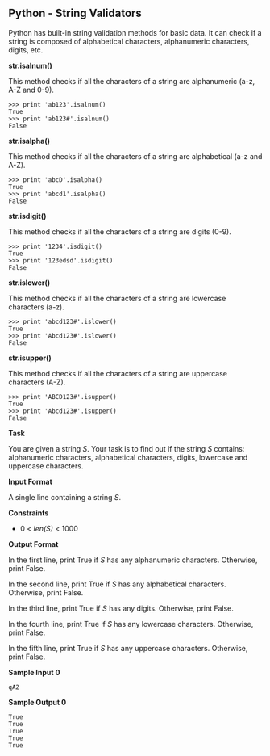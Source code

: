 ## Python - String Validators

Python has built-in string validation methods for basic data. It can check if a string is composed of alphabetical characters, alphanumeric characters, digits, etc.

**str.isalnum()**

This method checks if all the characters of a string are alphanumeric (a-z, A-Z and 0-9).

```
>>> print 'ab123'.isalnum()
True
>>> print 'ab123#'.isalnum()
False
```

**str.isalpha()**

This method checks if all the characters of a string are alphabetical (a-z and A-Z).

```
>>> print 'abcD'.isalpha()
True
>>> print 'abcd1'.isalpha()
False
```

**str.isdigit()**

This method checks if all the characters of a string are digits (0-9).

```
>>> print '1234'.isdigit()
True
>>> print '123edsd'.isdigit()
False
```

**str.islower()**

This method checks if all the characters of a string are lowercase characters (a-z).

```
>>> print 'abcd123#'.islower()
True
>>> print 'Abcd123#'.islower()
False
```

**str.isupper()**

This method checks if all the characters of a string are uppercase characters (A-Z).

```
>>> print 'ABCD123#'.isupper()
True
>>> print 'Abcd123#'.isupper()
False
```

**Task**

You are given a string *S*.
Your task is to find out if the string *S* contains: alphanumeric characters, alphabetical characters, digits, lowercase and uppercase characters.

**Input Format**

A single line containing a string *S*.

**Constraints**

* 0 < *len(S)* < 1000

**Output Format**

In the first line, print True if *S* has any alphanumeric characters. Otherwise, print False.

In the second line, print True if *S* has any alphabetical characters. Otherwise, print False.

In the third line, print True if *S* has any digits. Otherwise, print False.

In the fourth line, print True if *S* has any lowercase characters. Otherwise, print False.

In the fifth line, print True if *S* has any uppercase characters. Otherwise, print False.

**Sample Input 0**

```
qA2
```

**Sample Output 0**

```
True
True
True
True
True
```
